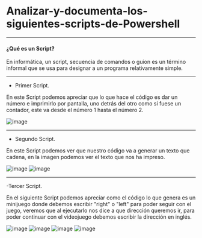 # Analizar-y-documenta-los-siguientes-scripts-de-Powershell
___
#### ¿Qué es un Script?
En informática, un script, secuencia de comandos o guion es un término informal que se usa para designar a un programa relativamente simple.

___
- Primer Script.

En este Script podemos apreciar que lo que hace el código es dar un número e imprimirlo por pantalla, uno detrás del otro como si fuese un contador, este va desde el número 1 hasta el número 2.

![image](https://user-images.githubusercontent.com/98842240/161990080-15987ae8-6349-4630-9562-4374c8ebaab6.png)

___
- Segundo Script.

En este Script podemos ver que nuestro código va a generar un texto que cadena, en la imagen podemos ver el texto que nos ha impreso.

![image](https://user-images.githubusercontent.com/98842240/161990936-b303b095-cd13-4ab7-b673-139a0419bfa9.png)
![image](https://user-images.githubusercontent.com/98842240/161991000-e23602e3-40e1-44e2-8f28-11e398e177eb.png)

___
-Tercer Script.

En el siguiente Script podemos apreciar como el código lo que genera es un minijuego donde debemos escribir "right" o "left" para poder seguir con el juego, veremos que al ejecutarlo nos dice a que dirección queremos ir, para poder continuar con el videojuego debemos escribir la dirección en inglés.

![image](https://user-images.githubusercontent.com/98842240/161992298-6b973c7b-89cd-45b2-ba47-dba9bcb86884.png)
![image](https://user-images.githubusercontent.com/98842240/161992375-f25d2c6c-0076-414e-a563-4db5f8c678ce.png)
![image](https://user-images.githubusercontent.com/98842240/161992600-c65c4d57-5ab5-4a7e-9d61-6600c361357b.png)
![image](https://user-images.githubusercontent.com/98842240/161992638-d8761d9f-090c-41b6-86e3-9f0b8e68de68.png)

